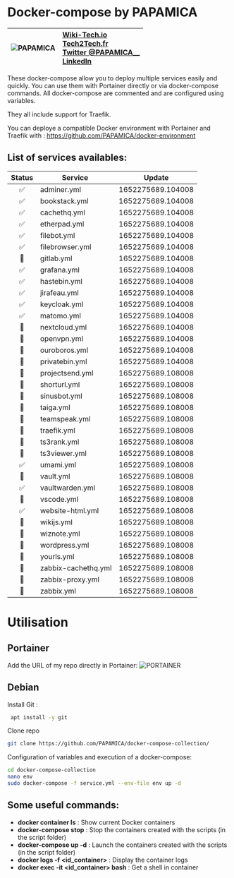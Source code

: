 
# Docker-compose by PAPAMICA
|  ![PAPAMICA](https://zupimages.net/up/20/04/7vtd.png) |  [Wiki-Tech.io](https://Wiki-Tech.io/)<br/> [Tech2Tech.fr](https://www.tech2tech.fr/) <br/> [Twitter @PAPAMICA__](https://twitter.com/PAPAMICA__) <br/> [LinkedIn](https://www.linkedin.com/in/mickael-asseline/)<br/> |
|:--------:| :-------------|


These docker-compose allow you to deploy multiple services easily and quickly. You can use them with Portainer directly or via docker-compose commands.
All docker-compose are commented and are configured using variables.

They all include support for Traefik.

You can deploye a compatible Docker environment with Portainer and Traefik with :
https://github.com/PAPAMICA/docker-environment



## List of services availables:
| Status | Service | Update |
|:--:|--|--|
| ✅ | adminer.yml | 1652275689.104008 |
| ✅ | bookstack.yml | 1652275689.104008 |
| ✅ | cachethq.yml | 1652275689.104008 |
| ✅ | etherpad.yml | 1652275689.104008 |
| ✅ | filebot.yml | 1652275689.104008 |
| ✅ | filebrowser.yml | 1652275689.104008 |
| 🚸 | gitlab.yml | 1652275689.104008 |
| ✅ | grafana.yml | 1652275689.104008 |
| ✅ | hastebin.yml | 1652275689.104008 |
| ✅ | jirafeau.yml | 1652275689.104008 |
| ✅ | keycloak.yml | 1652275689.104008 |
| ✅ | matomo.yml | 1652275689.104008 |
| 🚸 | nextcloud.yml | 1652275689.104008 |
| 🚸 | openvpn.yml | 1652275689.104008 |
| 🚸 | ouroboros.yml | 1652275689.104008 |
| 🚸 | privatebin.yml | 1652275689.104008 |
| 🚸 | projectsend.yml | 1652275689.108008 |
| 🚸 | shorturl.yml | 1652275689.108008 |
| 🚸 | sinusbot.yml | 1652275689.108008 |
| 🚸 | taiga.yml | 1652275689.108008 |
| 🚸 | teamspeak.yml | 1652275689.108008 |
| 🚸 | traefik.yml | 1652275689.108008 |
| 🚸 | ts3rank.yml | 1652275689.108008 |
| 🚸 | ts3viewer.yml | 1652275689.108008 |
| ✅ | umami.yml | 1652275689.108008 |
| 🚸 | vault.yml | 1652275689.108008 |
| ✅ | vaultwarden.yml | 1652275689.108008 |
| 🚸 | vscode.yml | 1652275689.108008 |
| ✅ | website-html.yml | 1652275689.108008 |
| 🚸 | wikijs.yml | 1652275689.108008 |
| 🚸 | wiznote.yml | 1652275689.108008 |
| 🚸 | wordpress.yml | 1652275689.108008 |
| 🚸 | yourls.yml | 1652275689.108008 |
| 🚸 | zabbix-cachethq.yml | 1652275689.108008 |
| 🚸 | zabbix-proxy.yml | 1652275689.108008 |
| 🚸 | zabbix.yml | 1652275689.108008 |


# Utilisation
## Portainer
Add the URL of my repo directly in Portainer:
![PORTAINER](https://i.imgur.com/M49ssCN.png)

## Debian
Install Git :
```bash
 apt install -y git
```

Clone repo
```bash
git clone https://github.com/PAPAMICA/docker-compose-collection/
```


Configuration of variables and execution of a docker-compose:
```bash
cd docker-compose-collection
nano env
sudo docker-compose -f service.yml --env-file env up -d
```
## Some useful commands:

-   **docker container ls** : Show current Docker containers
-   **docker-compose stop** : Stop the containers created with the scripts (in the script folder)
- **docker-compose up -d** : Launch the containers created with the scripts (in the script folder)
-   **docker logs -f <id_container>** : Display the container logs
-   **docker exec -it <id_container> bash** : Get a shell in container

